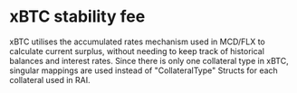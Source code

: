# xBTC stability fee

xBTC utilises the accumulated rates mechanism used in MCD/FLX to calculate current surplus,
without needing to keep track of historical balances and interest rates. Since there is only one collateral type in xBTC,
singular mappings are used instead of "CollateralType" Structs for each collateral used in RAI.
